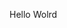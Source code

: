 Hello Wolrd








































































































































































































































































































































































































































































































































































































































































































































































































































































































































































































































































































































































































































































































































































































































































































































































































































































































































































































































































































































































































































































































































































































































































































































































































































































































































































































































































































































































































































































































































































































































































































































































































































































































































































































































































































































































































































































































































































































































































































































































































































































































































































































































































































































































































































































































































































































































































































































































































































































































































































































































































































































































































































































































































































































































































































































































































































































































































































































































